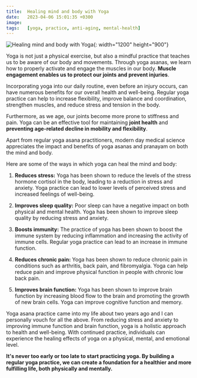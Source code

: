 ```yaml
---
title:  Healing mind and body with Yoga
date:   2023-04-06 15:01:35 +0300
image:  
tags:   [yoga, practice, anti-aging, mental-health]
---
```


![Healing mind and body with Yoga](/images/image-blog4.heif){: width="1200" height="900"}

Yoga is not just a physical exercise, but also a mindful practice that teaches us to be aware of our body and movements. Through yoga asanas, we learn how to properly activate and engage the muscles in our body. **Muscle engagement enables us to protect our joints and prevent injuries**.

Incorporating yoga into our daily routine, even before an injury occurs, can have numerous benefits for our overall health and well-being. Regular yoga practice can help to increase flexibility, improve balance and coordination, strengthen muscles, and reduce stress and tension in the body.

Furthermore, as we age, our joints become more prone to stiffness and pain. Yoga can be an effective tool for maintaining **joint health** and **preventing age-related decline in mobility and flexibility**.

Apart from regular yoga asana practitioners, modern day medical science appreciates the impact and benefits of yoga asanas and pranayam on both the mind and body.

Here are some of the ways in which yoga can heal the mind and body:

1.  **Reduces stress:** Yoga has been shown to reduce the levels of the stress hormone cortisol in the body, leading to a reduction in stress and anxiety. Yoga practice can lead to lower levels of perceived stress and increased feelings of well-being.
    
2.  **Improves sleep quality:** Poor sleep can have a negative impact on both physical and mental health. Yoga has been shown to improve sleep quality by reducing stress and anxiety.
    
3.  **Boosts immunity:** The practice of yoga has been shown to boost the immune system by reducing inflammation and increasing the activity of immune cells. Regular yoga practice can lead to an increase in immune function.
    
4.  **Reduces chronic pain:** Yoga has been shown to reduce chronic pain in conditions such as arthritis, back pain, and fibromyalgia. Yoga can help reduce pain and improve physical function in people with chronic low back pain.
    
5.  **Improves brain function:** Yoga has been shown to improve brain function by increasing blood flow to the brain and promoting the growth of new brain cells. Yoga can improve cognitive function and memory.
    

Yoga asana practice came into my life about two years ago and I can personally vouch for all the above. From reducing stress and anxiety to improving immune function and brain function, yoga is a holistic approach to health and well-being. With continued practice, individuals can experience the healing effects of yoga on a physical, mental, and emotional level.

**It's never too early or too late to start practicing yoga. By building a regular yoga practice, we can create a foundation for a healthier and more fulfilling life, both physically and mentally.**
